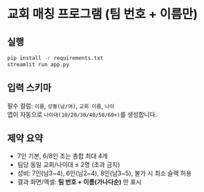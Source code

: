 
# 교회 매칭 프로그램 (팀 번호 + 이름만)

## 실행
```bash
pip install -r requirements.txt
streamlit run app.py
```

## 입력 스키마
필수 컬럼: `이름`, `성별(남/여)`, `교회 이름`, `나이`  
앱이 자동으로 `나이대(10/20/30/40/50/60+)`를 생성합니다.

## 제약 요약
- 7인 기본, 6/8인 조는 총합 최대 4개
- 팀당 동일 교회/나이대 ≤ 2명 (초과 금지)
- 성비: 7인(남3~4), 6인(남2~4), 8인(남3~5), 불가 시 최소 슬랙 허용
- 결과 화면/엑셀: **팀 번호 + 이름(가나다순)** 만 표시

